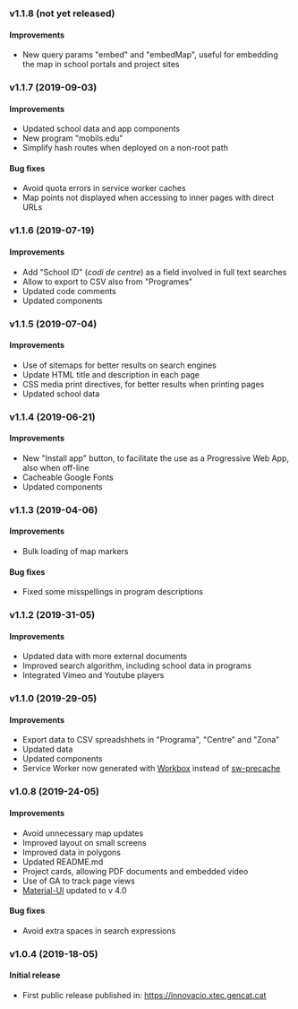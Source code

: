### v1.1.8 (not yet released)
#### Improvements
- New query params "embed" and "embedMap", useful for embedding the map in school portals and project sites

### v1.1.7 (2019-09-03)
#### Improvements
- Updated school data and app components
- New program "mobils.edu"
- Simplify hash routes when deployed on a non-root path

#### Bug fixes
- Avoid quota errors in service worker caches
- Map points not displayed when accessing to inner pages with direct URLs

### v1.1.6 (2019-07-19)
#### Improvements
- Add "School ID" (_codi de centre_) as a field involved in full text searches
- Allow to export to CSV also from "Programes"
- Updated code comments
- Updated components

### v1.1.5 (2019-07-04)
#### Improvements
- Use of sitemaps for better results on search engines
- Update HTML title and description in each page
- CSS media print directives, for better results when printing pages
- Updated school data

### v1.1.4 (2019-06-21)
#### Improvements
- New "Install app" button, to facilitate the use as a Progressive Web App, also when off-line
- Cacheable Google Fonts
- Updated components

### v1.1.3 (2019-04-06)
#### Improvements
- Bulk loading of map markers

#### Bug fixes
- Fixed some misspellings in program descriptions

### v1.1.2 (2019-31-05)
#### Improvements
- Updated data with more external documents
- Improved search algorithm, including school data in programs
- Integrated Vimeo and Youtube players

### v1.1.0 (2019-29-05)
#### Improvements
- Export data to CSV spreadshhets in "Programa", "Centre" and "Zona"
- Updated data
- Updated components
- Service Worker now generated with [Workbox](https://developers.google.com/web/tools/workbox/) instead of [sw-precache](https://github.com/GoogleChromeLabs/sw-precache)

### v1.0.8 (2019-24-05)
#### Improvements
- Avoid unnecessary map updates
- Improved layout on small screens
- Improved data in polygons
- Updated README.md
- Project cards, allowing PDF documents and embedded video
- Use of GA to track page views
- [Material-UI](https://material-ui.com/) updated to v 4.0

#### Bug fixes
- Avoid extra spaces in search expressions

### v1.0.4 (2019-18-05)
#### Initial release
- First public release published in: https://innovacio.xtec.gencat.cat
